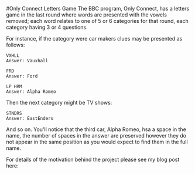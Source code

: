 #Only Connect Letters Game
The BBC program, Only Connect, has a letters game in the last round where words are presented with the vowels removed; each word relates to one of 5 or 6 categories for that round, each category having 3 or 4 questions.

For instance, if the category were car makers clues may be presented as follows:

    VXHLL
    Answer: Vauxhall
    
    FRD
    Answer: Ford
    
    LP HRM
    Answer: Alpha Romeo

Then the next category might be TV shows:

    STNDRS
    Answer: EastEnders

And so on. You'll notice that the third car, Alpha Romeo, hsa a space in the name, the number of spaces in the answer are preserved however they do not appear in the same position as you would expect to find them in the full name.

For details of the motivation behind the project please see my blog post here: